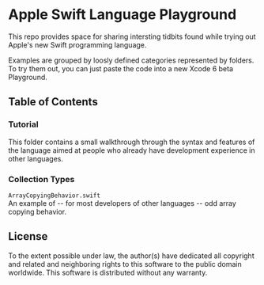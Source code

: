 Apple Swift Language Playground
===============================

This repo provides space for sharing intersting tidbits found while trying out Apple's new Swift programming language.

Examples are grouped by loosly defined categories represented by folders. To try them out, you can just paste the
code into a new Xcode 6 beta Playground.

## Table of Contents

### Tutorial

This folder contains a small walkthrough through the syntax and features of the language aimed at people who already have development experience in other languages.

### Collection Types

`ArrayCopyingBehavior.swift`  
An example of -- for most developers of other languages -- odd array copying behavior.


## License

To the extent possible under law, the author(s) have dedicated all copyright and related and neighboring rights to this software to the public domain worldwide. This software is distributed without any warranty.